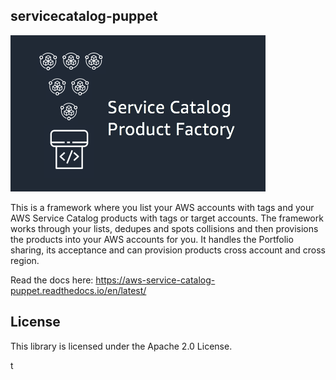 ## servicecatalog-puppet

![logo](./docs/logo.png) 

This is a framework where you list your AWS accounts with tags and your AWS Service Catalog products with tags or target
accounts. The framework works through your lists, dedupes and spots collisions and then provisions the products into your 
AWS accounts for you. It handles the Portfolio sharing, its acceptance and can provision products cross account and cross 
region.

Read the docs here: https://aws-service-catalog-puppet.readthedocs.io/en/latest/


## License

This library is licensed under the Apache 2.0 License. 

t
